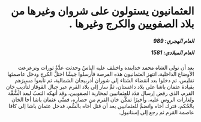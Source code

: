 <h1 dir="rtl">العثمانيون يستولون على شروان وغيرها من بلاد الصفويين والكرج وغيرها .</h1>

<h5 dir="rtl">العام الهجري:  989

العام الميلادي: 1581

</h5>

<p dir="rtl">بعد أن تولى الشاه محمد خدابنده واختلف عليه الناسُ وحدثت عدَّةُ ثورات وتزعزعت الأوضاع الداخلية، انتهز العثمانيون هذه الفرصة فأرسلوا جيشًا احتلَّ الكرج ودخل عاصمتَها تفليس، ثم دخلوا بعد انقضاء الشتاء إلى شوران أذربيجان الشمالية، ثم تابعوا مسيرَهم بقيادة عثمان باشا على بلاد داغستان، ثمَّ سار إلى بلاد القرم عبر جبال القوقاز لتأديبِ خان القرم، الذي رفض إرسال مَدَد للعثمانيين لمحاربة الصفويين، وقد أنهكه التعبُ لبعد الشُّقَّة ولغارات الروس عليه، وأخيرًا تمكَّن خان القرم من حصارِه، فمنَّى عثمان باشا أخا الخان بالحُكم، فترك أخاه وانضمَّ للعثمانيين بعد أن قتل أخاه بالسُّم، فدخل عثمان باشا إلى كافا عاصمة القرم ثم رجع إلى إستانبول.</p></br>
